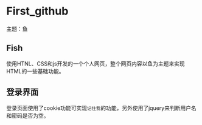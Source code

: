 # First_github
主题：鱼
## Fish
使用HTNL、CSS和js开发的一个个人网页，整个网页内容以鱼为主题来实现HTML的一些基础功能。
## 登录界面
登录页面使用了cookie功能可实现`记住我`的功能，另外使用了jquery来判断用户名和密码是否为空。
